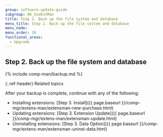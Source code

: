 ```yaml
---
group: software-update-guide
subgroup: 06_UseExtMan
title: Step 2. Back up the file system and database
menu_title: Step 2. Back up the file system and database
menu_node:
menu_order: 10
functional_areas:
  - Upgrade
---
```


## Step 2. Back up the file system and database

{% include comp-man/backup.md %}

{:.ref-header}
Related topics

After your backup is complete, continue with any of the following:

* Installing extensions: [Step 3. Install]({{ page.baseurl }}/comp-mgr/extens-man/extensman-new-purchase.html)
* Updating extensions: [Step 3. Extension Update]({{ page.baseurl }}/comp-mgr/extens-man/extensman-update.html)
* Uninstalling extensions: [Step 3. Data Option]({{ page.baseurl }}/comp-mgr/extens-man/extensman-uninst-data.html)


